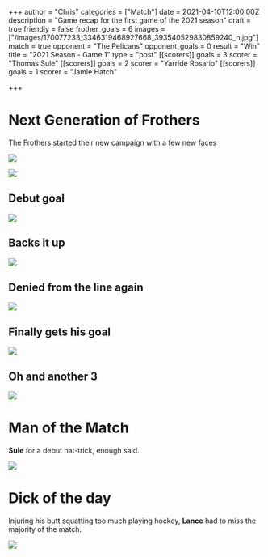 +++
author = "Chris"
categories = ["Match"]
date = 2021-04-10T12:00:00Z
description = "Game recap for the first game of the 2021 season"
draft = true
friendly = false
frother_goals = 6
images = ["/images/170077233_3346319468927668_393540529830859240_n.jpg"]
match = true
opponent = "The Pelicans"
opponent_goals = 0
result = "Win"
title = "2021 Season - Game 1"
type = "post"
[[scorers]]
goals = 3
scorer = "Thomas Sule"
[[scorers]]
goals = 2
scorer = "Yarride Rosario"
[[scorers]]
goals = 1
scorer = "Jamie Hatch"

+++
# Next Generation of Frothers

The Frothers started their new campaign with a few new faces 

![](/images/168898791_3346319445594337_3652744537790515798_n.jpg)

![](/images/170245482_3346319955594286_2903634343249589739_n.jpg)

## Debut goal

![](/images/169177967_3346318892261059_959014071746329477_n.jpg)

## Backs it up

![](/images/169621017_3346319025594379_5946292661204077797_n.jpg)

## Denied from the line again

![](/images/169935594_3346318758927739_633639018038267009_n.jpg)

## Finally gets his goal

![](/images/170446391_3346318435594438_4028163361066867435_n.jpg)

## Oh and another 3

![](/images/169085959_3346319855594296_1210177897700306669_n.jpg)

# Man of the Match

**Sule** for a debut hat-trick, enough said.

![](/images/171107314_3346319488927666_4228156447681559071_n.jpg)

# Dick of the day

Injuring his butt squatting too much playing hockey, **Lance** had to miss the majority of the match.

![](/images/img_33502.JPG)